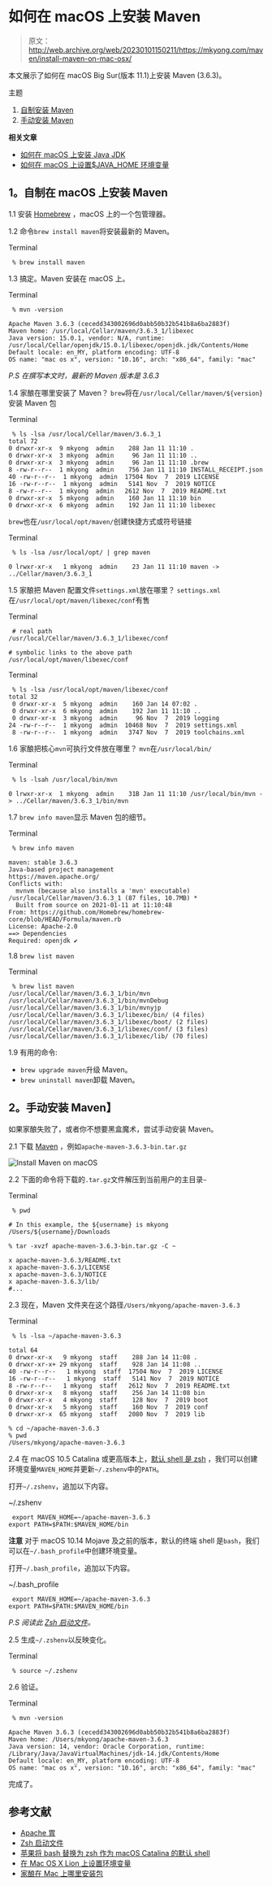 # 如何在 macOS 上安装 Maven

> 原文：<http://web.archive.org/web/20230101150211/https://mkyong.com/maven/install-maven-on-mac-osx/>

本文展示了如何在 macOS Big Sur(版本 11.1)上安装 Maven (3.6.3)。

主题

1.  [自制安装 Maven](#homebrew-install-maven-on-macos)
2.  [手动安装 Maven](#install-maven-manually)

**相关文章**

*   [如何在 macOS 上安装 Java JDK](/web/20221225035442/https://mkyong.com/java/how-to-install-java-on-mac-osx/)
*   [如何在 macOS 上设置$JAVA_HOME 环境变量](/web/20221225035442/https://mkyong.com/java/how-to-set-java_home-environment-variable-on-mac-os-x/)

## 1。自制在 macOS 上安装 Maven

1.1 安装 [Homebrew](http://web.archive.org/web/20221225035442/https://docs.brew.sh/Installation) ，macOS 上的一个包管理器。

1.2 命令`brew install maven`将安装最新的 Maven。

Terminal

```
 % brew install maven 
```

1.3 搞定。Maven 安装在 macOS 上。

Terminal

```
 % mvn -version

Apache Maven 3.6.3 (cecedd343002696d0abb50b32b541b8a6ba2883f)
Maven home: /usr/local/Cellar/maven/3.6.3_1/libexec
Java version: 15.0.1, vendor: N/A, runtime: /usr/local/Cellar/openjdk/15.0.1/libexec/openjdk.jdk/Contents/Home
Default locale: en_MY, platform encoding: UTF-8
OS name: "mac os x", version: "10.16", arch: "x86_64", family: "mac" 
```

*P.S 在撰写本文时，最新的 Maven 版本是 3.6.3*

1.4 家酿在哪里安装了 Maven？
`brew`将在`/usr/local/Cellar/maven/${version}`安装 Maven 包

Terminal

```
 % ls -lsa /usr/local/Cellar/maven/3.6.3_1
total 72
0 drwxr-xr-x  9 mkyong  admin    288 Jan 11 11:10 .
0 drwxr-xr-x  3 mkyong  admin     96 Jan 11 11:10 ..
0 drwxr-xr-x  3 mkyong  admin     96 Jan 11 11:10 .brew
8 -rw-r--r--  1 mkyong  admin    756 Jan 11 11:10 INSTALL_RECEIPT.json
40 -rw-r--r--  1 mkyong  admin  17504 Nov  7  2019 LICENSE
16 -rw-r--r--  1 mkyong  admin   5141 Nov  7  2019 NOTICE
8 -rw-r--r--  1 mkyong  admin   2612 Nov  7  2019 README.txt
0 drwxr-xr-x  5 mkyong  admin    160 Jan 11 11:10 bin
0 drwxr-xr-x  6 mkyong  admin    192 Jan 11 11:10 libexec 
```

`brew`也在`/usr/local/opt/maven/`创建快捷方式或符号链接

Terminal

```
 % ls -lsa /usr/local/opt/ | grep maven

0 lrwxr-xr-x   1 mkyong  admin    23 Jan 11 11:10 maven -> ../Cellar/maven/3.6.3_1 
```

1.5 家酿把 Maven 配置文件`settings.xml`放在哪里？
`settings.xml`在`/usr/local/opt/maven/libexec/conf`有售

Terminal

```
 # real path
/usr/local/Cellar/maven/3.6.3_1/libexec/conf

# symbolic links to the above path
/usr/local/opt/maven/libexec/conf 
```

Terminal

```
 % ls -lsa /usr/local/opt/maven/libexec/conf
total 32
 0 drwxr-xr-x  5 mkyong  admin    160 Jan 14 07:02 .
 0 drwxr-xr-x  6 mkyong  admin    192 Jan 11 11:10 ..
 0 drwxr-xr-x  3 mkyong  admin     96 Nov  7  2019 logging
24 -rw-r--r--  1 mkyong  admin  10468 Nov  7  2019 settings.xml
 8 -rw-r--r--  1 mkyong  admin   3747 Nov  7  2019 toolchains.xml 
```

1.6 家酿把核心`mvn`可执行文件放在哪里？
`mvn`在`/usr/local/bin/`

Terminal

```
 % ls -lsah /usr/local/bin/mvn

0 lrwxr-xr-x  1 mkyong  admin    31B Jan 11 11:10 /usr/local/bin/mvn -> ../Cellar/maven/3.6.3_1/bin/mvn 
```

1.7 `brew info maven`显示 Maven 包的细节。

Terminal

```
 % brew info maven   

maven: stable 3.6.3
Java-based project management
https://maven.apache.org/
Conflicts with:
  mvnvm (because also installs a 'mvn' executable)
/usr/local/Cellar/maven/3.6.3_1 (87 files, 10.7MB) *
  Built from source on 2021-01-11 at 11:10:48
From: https://github.com/Homebrew/homebrew-core/blob/HEAD/Formula/maven.rb
License: Apache-2.0
==> Dependencies
Required: openjdk ✔ 
```

1.8 `brew list maven`

Terminal

```
 % brew list maven
/usr/local/Cellar/maven/3.6.3_1/bin/mvn
/usr/local/Cellar/maven/3.6.3_1/bin/mvnDebug
/usr/local/Cellar/maven/3.6.3_1/bin/mvnyjp
/usr/local/Cellar/maven/3.6.3_1/libexec/bin/ (4 files)
/usr/local/Cellar/maven/3.6.3_1/libexec/boot/ (2 files)
/usr/local/Cellar/maven/3.6.3_1/libexec/conf/ (3 files)
/usr/local/Cellar/maven/3.6.3_1/libexec/lib/ (70 files) 
```

1.9 有用的命令:

*   `brew upgrade maven`升级 Maven。
*   `brew uninstall maven`卸载 Maven。

## 2。手动安装 Maven】

如果家酿失败了，或者你不想要黑盒魔术，尝试手动安装 Maven。

2.1 下载 [Maven](http://web.archive.org/web/20221225035442/https://maven.apache.org/download.cgi) ，例如`apache-maven-3.6.3-bin.tar.gz`

![Install Maven on macOS](img/06bea86c91a8a9f8ba69a728b7e24a7b.png)

2.2 下面的命令将下载的`.tar.gz`文件解压到当前用户的主目录`~`

Terminal

```
 % pwd

# In this example, the ${username} is mkyong
/Users/${username}/Downloads

% tar -xvzf apache-maven-3.6.3-bin.tar.gz -C ~        

x apache-maven-3.6.3/README.txt
x apache-maven-3.6.3/LICENSE
x apache-maven-3.6.3/NOTICE
x apache-maven-3.6.3/lib/
#... 
```

2.3 现在，Maven 文件夹在这个路径`/Users/mkyong/apache-maven-3.6.3`

Terminal

```
 % ls -lsa ~/apache-maven-3.6.3

total 64
0 drwxr-xr-x   9 mkyong  staff    288 Jan 14 11:08 .
0 drwxr-xr-x+ 29 mkyong  staff    928 Jan 14 11:08 ..
40 -rw-r--r--   1 mkyong  staff  17504 Nov  7  2019 LICENSE
16 -rw-r--r--   1 mkyong  staff   5141 Nov  7  2019 NOTICE
8 -rw-r--r--   1 mkyong  staff   2612 Nov  7  2019 README.txt
0 drwxr-xr-x   8 mkyong  staff    256 Jan 14 11:08 bin
0 drwxr-xr-x   4 mkyong  staff    128 Nov  7  2019 boot
0 drwxr-xr-x   5 mkyong  staff    160 Nov  7  2019 conf
0 drwxr-xr-x  65 mkyong  staff   2080 Nov  7  2019 lib

% cd ~/apache-maven-3.6.3
% pwd
/Users/mkyong/apache-maven-3.6.3 
```

2.4 在 macOS 10.5 Catalina 或更高版本上，[默认 shell 是 zsh](http://web.archive.org/web/20221225035442/https://www.theverge.com/2019/6/4/18651872/apple-macos-catalina-zsh-bash-shell-replacement-features) ，我们可以创建环境变量`MAVEN_HOME`并更新`~/.zshenv`中的`PATH`。

打开`~/.zshenv`，追加以下内容。

~/.zshenv

```
 export MAVEN_HOME=~/apache-maven-3.6.3
export PATH=$PATH:$MAVEN_HOME/bin 
```

**注意**
对于 macOS 10.14 Mojave 及之前的版本，默认的终端 shell 是`bash`，我们可以在`~/.bash_profile`中创建环境变量。

打开`~/.bash_profile`，追加以下内容。

~/.bash_profile

```
 export MAVEN_HOME=~/apache-maven-3.6.3
export PATH=$PATH:$MAVEN_HOME/bin 
```

*P.S 阅读此 [Zsh 启动文件](http://web.archive.org/web/20221225035442/http://zsh.sourceforge.net/Intro/intro_3.html)。*

2.5 生成`~/.zshenv`以反映变化。

Terminal

```
 % source ~/.zshenv 
```

2.6 验证。

Terminal

```
 % mvn -version

Apache Maven 3.6.3 (cecedd343002696d0abb50b32b541b8a6ba2883f)
Maven home: /Users/mkyong/apache-maven-3.6.3
Java version: 14, vendor: Oracle Corporation, runtime: /Library/Java/JavaVirtualMachines/jdk-14.jdk/Contents/Home
Default locale: en_MY, platform encoding: UTF-8
OS name: "mac os x", version: "10.16", arch: "x86_64", family: "mac" 
```

完成了。

## 参考文献

*   [Apache 胃](http://web.archive.org/web/20221225035442/https://maven.apache.org/)
*   [Zsh 启动文件](http://web.archive.org/web/20221225035442/http://zsh.sourceforge.net/Intro/intro_3.html)
*   [苹果将 bash 替换为 zsh 作为 macOS Catalina 的默认 shell](http://web.archive.org/web/20221225035442/https://www.theverge.com/2019/6/4/18651872/apple-macos-catalina-zsh-bash-shell-replacement-features)
*   [在 Mac OS X Lion 上设置环境变量](http://web.archive.org/web/20221225035442/https://stackoverflow.com/questions/7501678/set-environment-variables-on-mac-os-x-lion)
*   [家酿在 Mac 上哪里安装包](/web/20221225035442/https://mkyong.com/mac/where-does-homebrew-install-packages-on-mac/)

<input type="hidden" id="mkyong-current-postId" value="11106">